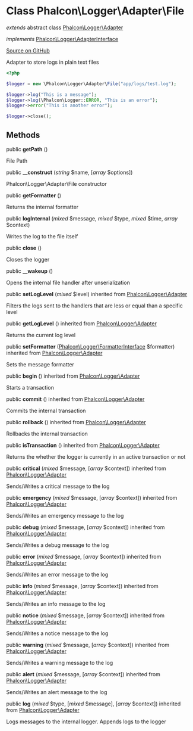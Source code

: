 # Class **Phalcon\\Logger\\Adapter\\File**

*extends* abstract class [Phalcon\Logger\Adapter](/[[language]]/[[version]]/api/Phalcon_Logger_Adapter)

*implements* [Phalcon\Logger\AdapterInterface](/[[language]]/[[version]]/api/Phalcon_Logger_AdapterInterface)

<a href="https://github.com/phalcon/cphalcon/blob/master/phalcon/logger/adapter/file.zep" class="btn btn-default btn-sm">Source on GitHub</a>

Adapter to store logs in plain text files

```php
<?php

$logger = new \Phalcon\Logger\Adapter\File("app/logs/test.log");

$logger->log("This is a message");
$logger->log(\Phalcon\Logger::ERROR, "This is an error");
$logger->error("This is another error");

$logger->close();

```

## Methods

public **getPath** ()

File Path

public **__construct** (*string* $name, [*array* $options])

Phalcon\\Logger\\Adapter\\File constructor

public **getFormatter** ()

Returns the internal formatter

public **logInternal** (*mixed* $message, *mixed* $type, *mixed* $time, *array* $context)

Writes the log to the file itself

public **close** ()

Closes the logger

public **__wakeup** ()

Opens the internal file handler after unserialization

public **setLogLevel** (*mixed* $level) inherited from [Phalcon\Logger\Adapter](/[[language]]/[[version]]/api/Phalcon_Logger_Adapter)

Filters the logs sent to the handlers that are less or equal than a specific level

public **getLogLevel** () inherited from [Phalcon\Logger\Adapter](/[[language]]/[[version]]/api/Phalcon_Logger_Adapter)

Returns the current log level

public **setFormatter** ([Phalcon\Logger\FormatterInterface](/[[language]]/[[version]]/api/Phalcon_Logger_FormatterInterface) $formatter) inherited from [Phalcon\Logger\Adapter](/[[language]]/[[version]]/api/Phalcon_Logger_Adapter)

Sets the message formatter

public **begin** () inherited from [Phalcon\Logger\Adapter](/[[language]]/[[version]]/api/Phalcon_Logger_Adapter)

Starts a transaction

public **commit** () inherited from [Phalcon\Logger\Adapter](/[[language]]/[[version]]/api/Phalcon_Logger_Adapter)

Commits the internal transaction

public **rollback** () inherited from [Phalcon\Logger\Adapter](/[[language]]/[[version]]/api/Phalcon_Logger_Adapter)

Rollbacks the internal transaction

public **isTransaction** () inherited from [Phalcon\Logger\Adapter](/[[language]]/[[version]]/api/Phalcon_Logger_Adapter)

Returns the whether the logger is currently in an active transaction or not

public **critical** (*mixed* $message, [*array* $context]) inherited from [Phalcon\Logger\Adapter](/[[language]]/[[version]]/api/Phalcon_Logger_Adapter)

Sends/Writes a critical message to the log

public **emergency** (*mixed* $message, [*array* $context]) inherited from [Phalcon\Logger\Adapter](/[[language]]/[[version]]/api/Phalcon_Logger_Adapter)

Sends/Writes an emergency message to the log

public **debug** (*mixed* $message, [*array* $context]) inherited from [Phalcon\Logger\Adapter](/[[language]]/[[version]]/api/Phalcon_Logger_Adapter)

Sends/Writes a debug message to the log

public **error** (*mixed* $message, [*array* $context]) inherited from [Phalcon\Logger\Adapter](/[[language]]/[[version]]/api/Phalcon_Logger_Adapter)

Sends/Writes an error message to the log

public **info** (*mixed* $message, [*array* $context]) inherited from [Phalcon\Logger\Adapter](/[[language]]/[[version]]/api/Phalcon_Logger_Adapter)

Sends/Writes an info message to the log

public **notice** (*mixed* $message, [*array* $context]) inherited from [Phalcon\Logger\Adapter](/[[language]]/[[version]]/api/Phalcon_Logger_Adapter)

Sends/Writes a notice message to the log

public **warning** (*mixed* $message, [*array* $context]) inherited from [Phalcon\Logger\Adapter](/[[language]]/[[version]]/api/Phalcon_Logger_Adapter)

Sends/Writes a warning message to the log

public **alert** (*mixed* $message, [*array* $context]) inherited from [Phalcon\Logger\Adapter](/[[language]]/[[version]]/api/Phalcon_Logger_Adapter)

Sends/Writes an alert message to the log

public **log** (*mixed* $type, [*mixed* $message], [*array* $context]) inherited from [Phalcon\Logger\Adapter](/[[language]]/[[version]]/api/Phalcon_Logger_Adapter)

Logs messages to the internal logger. Appends logs to the logger